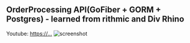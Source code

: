 ## OrderProcessing API(GoFiber + GORM + Postgres) - learned from rithmic and Div Rhino

Youtube: [https://...](https://...)
![screenshot](/...)

